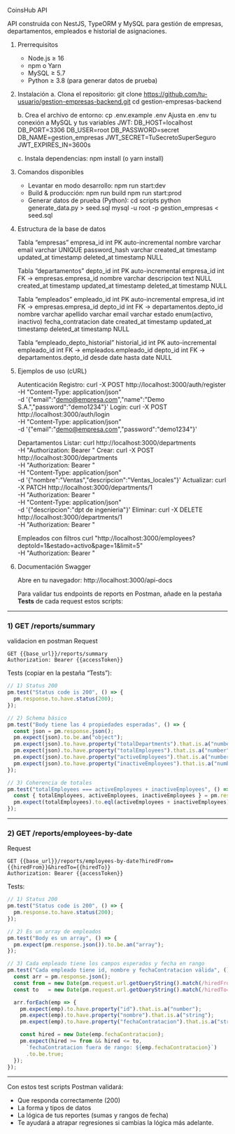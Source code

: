 CoinsHub API

API construida con NestJS, TypeORM y MySQL para gestión de empresas, departamentos, empleados e historial de asignaciones.

1. Prerrequisitos
   - Node.js ≥ 16
   - npm o Yarn
   - MySQL ≥ 5.7
   - Python ≥ 3.8 (para generar datos de prueba)

2. Instalación
   a. Clona el repositorio:
      git clone https://github.com/tu-usuario/gestion-empresas-backend.git
      cd gestion-empresas-backend

   b. Crea el archivo de entorno:
      cp .env.example .env
      Ajusta en .env tu conexión a MySQL y tus variables JWT:
         DB_HOST=localhost
         DB_PORT=3306
         DB_USER=root
         DB_PASSWORD=secret
         DB_NAME=gestion_empresas
         JWT_SECRET=TuSecretoSuperSeguro
         JWT_EXPIRES_IN=3600s

   c. Instala dependencias:
      npm install
      (o yarn install)

3. Comandos disponibles
   - Levantar en modo desarrollo:
       npm run start:dev
   - Build & producción:
       npm run build
       npm run start:prod
   - Generar datos de prueba (Python):
       cd scripts
       python generate_data.py > seed.sql
       mysql -u root -p gestion_empresas < seed.sql

4. Estructura de la base de datos

   Tabla “empresas”
     empresa_id     int PK auto-incremental
     nombre         varchar
     email          varchar UNIQUE
     password_hash  varchar
     created_at     timestamp
     updated_at     timestamp
     deleted_at     timestamp NULL

   Tabla “departamentos”
     depto_id       int PK auto-incremental
     empresa_id     int FK → empresas.empresa_id
     nombre         varchar
     descripcion    text NULL
     created_at     timestamp
     updated_at     timestamp
     deleted_at     timestamp NULL

   Tabla “empleados”
     empleado_id        int PK auto-incremental
     empresa_id         int FK → empresas.empresa_id
     depto_id           int FK → departamentos.depto_id
     nombre             varchar
     apellido           varchar
     email              varchar
     estado             enum(activo, inactivo)
     fecha_contratacion date
     created_at         timestamp
     updated_at         timestamp
     deleted_at         timestamp NULL

   Tabla “empleado_depto_historial”
     historial_id  int PK auto-incremental
     empleado_id   int FK → empleados.empleado_id
     depto_id      int FK → departamentos.depto_id
     desde         date
     hasta         date NULL

5. Ejemplos de uso (cURL)

   Autenticación
     Registro:
       curl -X POST http://localhost:3000/auth/register \
         -H "Content-Type: application/json" \
         -d '{"email":"demo@empresa.com","name":"Demo S.A.","password":"demo1234"}'
     Login:
       curl -X POST http://localhost:3000/auth/login \
         -H "Content-Type: application/json" \
         -d '{"email":"demo@empresa.com","password":"demo1234"}'

   Departamentos
     Listar:
       curl http://localhost:3000/departments \
         -H "Authorization: Bearer <TOKEN>"
     Crear:
       curl -X POST http://localhost:3000/departments \
         -H "Authorization: Bearer <TOKEN>" \
         -H "Content-Type: application/json" \
         -d '{"nombre":"Ventas","descripcion":"Ventas_locales"}'
     Actualizar:
       curl -X PATCH http://localhost:3000/departments/1 \
         -H "Authorization: Bearer <TOKEN>" \
         -H "Content-Type: application/json" \
         -d '{"descripcion":"dpt de ingenieria"}'
     Eliminar:
       curl -X DELETE http://localhost:3000/departments/1 \
         -H "Authorization: Bearer <TOKEN>"

   Empleados con filtros
     curl "http://localhost:3000/employees?deptoId=1&estado=activo&page=1&limit=5" \
       -H "Authorization: Bearer <TOKEN>"

6. Documentación Swagger

   Abre en tu navegador:
     http://localhost:3000/api-docs

    Para validar tus endpoints de reports en Postman, añade en la pestaña **Tests** de cada request estos scripts:

---

### 1) GET /reports/summary
validacion en postman
Request  
```
GET {{base_url}}/reports/summary
Authorization: Bearer {{accessToken}}
```

Tests (copiar en la pestaña “Tests”):

```js
// 1) Status 200
pm.test("Status code is 200", () => {
  pm.response.to.have.status(200);
});

// 2) Schema básico
pm.test("Body tiene las 4 propiedades esperadas", () => {
  const json = pm.response.json();
  pm.expect(json).to.be.an("object");
  pm.expect(json).to.have.property("totalDepartments").that.is.a("number");
  pm.expect(json).to.have.property("totalEmployees").that.is.a("number");
  pm.expect(json).to.have.property("activeEmployees").that.is.a("number");
  pm.expect(json).to.have.property("inactiveEmployees").that.is.a("number");
});

// 3) Coherencia de totales
pm.test("totalEmployees === activeEmployees + inactiveEmployees", () => {
  const { totalEmployees, activeEmployees, inactiveEmployees } = pm.response.json();
  pm.expect(totalEmployees).to.eql(activeEmployees + inactiveEmployees);
});
```

---

### 2) GET /reports/employees-by-date

Request  
```
GET {{base_url}}/reports/employees-by-date?hiredFrom={{hiredFrom}}&hiredTo={{hiredTo}}
Authorization: Bearer {{accessToken}}
```

Tests:

```js
// 1) Status 200
pm.test("Status code is 200", () => {
  pm.response.to.have.status(200);
});

// 2) Es un array de empleados
pm.test("Body es un array", () => {
  pm.expect(pm.response.json()).to.be.an("array");
});

// 3) Cada empleado tiene los campos esperados y fecha en rango
pm.test("Cada empleado tiene id, nombre y fechaContratacion válida", () => {
  const arr = pm.response.json();
  const from = new Date(pm.request.url.getQueryString().match(/hiredFrom=([^&]*)/)[1]);
  const to   = new Date(pm.request.url.getQueryString().match(/hiredTo=([^&]*)/)[1]);

  arr.forEach(emp => {
    pm.expect(emp).to.have.property("id").that.is.a("number");
    pm.expect(emp).to.have.property("nombre").that.is.a("string");
    pm.expect(emp).to.have.property("fechaContratacion").that.is.a("string");

    const hired = new Date(emp.fechaContratacion);
    pm.expect(hired >= from && hired <= to, 
      `fechaContratacion fuera de rango: ${emp.fechaContratacion}`)
      .to.be.true;
  });
});
```

---

Con estos test scripts Postman validará:

- Que responda correctamente (200)  
- La forma y tipos de datos  
- La lógica de tus reportes (sumas y rangos de fecha)  
- Te ayudará a atrapar regresiones si cambias la lógica más adelante.



